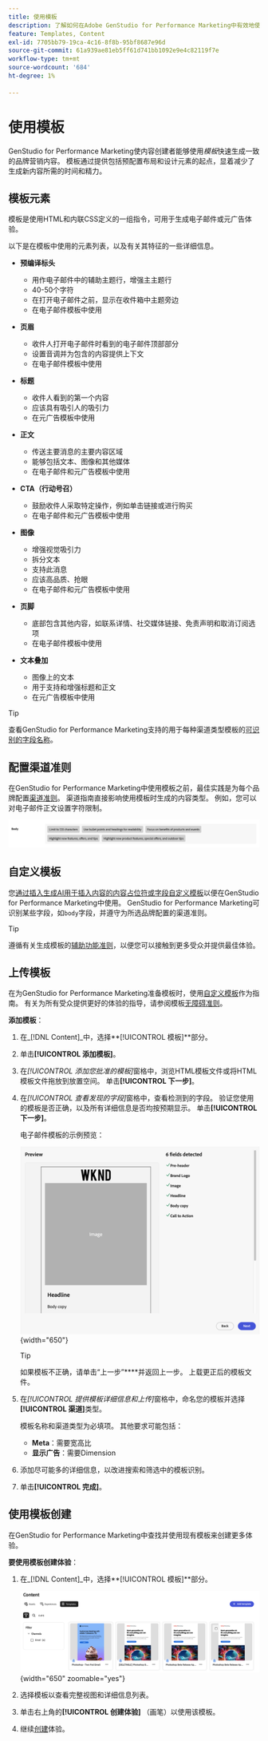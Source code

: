 ```yaml
---
title: 使用模板
description: 了解如何在Adobe GenStudio for Performance Marketing中有效地使用模板来简化您的创作过程。
feature: Templates, Content
exl-id: 7705bb79-19ca-4c16-8f8b-95bf8687e96d
source-git-commit: 61a939ae81eb5ff61d741bb1092e9e4c82119f7e
workflow-type: tm+mt
source-wordcount: '684'
ht-degree: 1%

---
```


# 使用模板

GenStudio for Performance Marketing使内容创建者能够使用&#x200B;_模板_&#x200B;快速生成一致的品牌营销内容。 模板通过提供包括预配置布局和设计元素的起点，显着减少了生成新内容所需的时间和精力。

## 模板元素

模板是使用HTML和内联CSS定义的一组指令，可用于生成电子邮件或元广告体验。

以下是在模板中使用的元素列表，以及有关其特征的一些详细信息。

- **预编译标头**

   - 用作电子邮件中的辅助主题行，增强主主题行
   - 40-50个字符
   - 在打开电子邮件之前，显示在收件箱中主题旁边
   - 在电子邮件模板中使用

- **页眉**

   - 收件人打开电子邮件时看到的电子邮件顶部部分
   - 设置音调并为包含的内容提供上下文
   - 在电子邮件模板中使用

- **标题**

   - 收件人看到的第一个内容
   - 应该具有吸引人的吸引力
   - 在元广告模板中使用

- **正文**

   - 传送主要消息的主要内容区域
   - 能够包括文本、图像和其他媒体
   - 在电子邮件和元广告模板中使用

- **CTA（行动号召）**

   - 鼓励收件人采取特定操作，例如单击链接或进行购买
   - 在电子邮件和元广告模板中使用

- **图像**

   - 增强视觉吸引力
   - 拆分文本
   - 支持此消息
   - 应该高品质、抢眼
   - 在电子邮件和元广告模板中使用

- **页脚**

   - 底部包含其他内容，如联系详情、社交媒体链接、免责声明和取消订阅选项
   - 在电子邮件模板中使用

- **文本叠加**

   - 图像上的文本
   - 用于支持和增强标题和正文
   - 在元广告模板中使用

>[!TIP]
>
>查看GenStudio for Performance Marketing支持的用于每种渠道类型模板的[可识别的字段名称](customize-template.md#recognized-field-names)。

## 配置渠道准则

在GenStudio for Performance Marketing中使用模板之前，最佳实践是为每个品牌配置[渠道准则](../guidelines/brands.md#channel-guidelines)。 渠道指南直接影响使用模板时生成的内容类型。 例如，您可以对电子邮件正文设置字符限制。

![正文规范](/help/assets/channel-email-body.png)

## 自定义模板

您[通过插入生成AI用于插入内容的内容占位符或字段自定义模板](customize-template.md)以便在GenStudio for Performance Marketing中使用。 GenStudio for Performance Marketing可识别某些字段，如`body`字段，并遵守为所选品牌配置的渠道准则。

>[!TIP]
>
>遵循有关生成模板的[辅助功能准则](accessibility-for-templates.md)，以便您可以接触到更多受众并提供最佳体验。

## 上传模板

在为GenStudio for Performance Marketing准备模板时，使用[自定义模板](customize-template.md)作为指南。 有关为所有受众提供更好的体验的指导，请参阅模板[无障碍准则](accessibility-for-templates.md)。

**添加模板**：

1. 在&#x200B;_[!DNL Content]_中，选择&#x200B;**[!UICONTROL 模板]**部分。

1. 单击&#x200B;**[!UICONTROL 添加模板]**。

1. 在&#x200B;_[!UICONTROL 添加您批准的模板]_&#x200B;窗格中，浏览HTML模板文件或将HTML模板文件拖放到放置空间。 单击&#x200B;**[!UICONTROL 下一步]**。

1. 在&#x200B;_[!UICONTROL 查看发现的字段]_&#x200B;窗格中，查看检测到的字段。 验证您使用的模板是否正确，以及所有详细信息是否均按预期显示。 单击&#x200B;**[!UICONTROL 下一步]**。

   电子邮件模板的示例预览：

   ![检测到预览字段](../../assets/template-detected-fields.png){width="650"}

   >[!TIP]
   >
   >如果模板不正确，请单击“上一步”****&#x200B;并返回上一步。 上载更正后的模板文件。

1. 在&#x200B;_[!UICONTROL 提供模板详细信息和上传]_&#x200B;窗格中，命名您的模板并选择&#x200B;**[!UICONTROL 渠道]**&#x200B;类型。

   模板名称和渠道类型为必填项。 其他要求可能包括：

   - **Meta**：需要宽高比
   - **显示广告**：需要Dimension

1. 添加尽可能多的详细信息，以改进搜索和筛选中的模板识别。

1. 单击&#x200B;**[!UICONTROL 完成]**。

## 使用模板创建

在GenStudio for Performance Marketing中查找并使用现有模板来创建更多体验。

**要使用模板创建体验**：

1. 在&#x200B;_[!DNL Content]_中，选择&#x200B;**[!UICONTROL 模板]**部分。

   ![内容模板列表](../../assets/content-templates.png){width="650" zoomable="yes"}

1. 选择模板以查看完整视图和详细信息列表。

1. 单击右上角的&#x200B;**[!UICONTROL 创建体验]** （画笔）以使用该模板。

1. 继续[创建](/help/user-guide/create/overview.md)体验。
